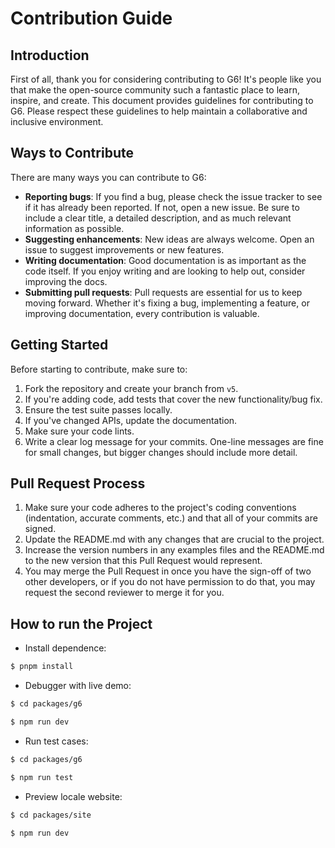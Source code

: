 # Contribution Guide

## Introduction

First of all, thank you for considering contributing to G6! It's people like you that make the open-source community such a fantastic place to learn, inspire, and create. This document provides guidelines for contributing to G6. Please respect these guidelines to help maintain a collaborative and inclusive environment.

## Ways to Contribute

There are many ways you can contribute to G6:

- **Reporting bugs**: If you find a bug, please check the issue tracker to see if it has already been reported. If not, open a new issue. Be sure to include a clear title, a detailed description, and as much relevant information as possible.
- **Suggesting enhancements**: New ideas are always welcome. Open an issue to suggest improvements or new features.
- **Writing documentation**: Good documentation is as important as the code itself. If you enjoy writing and are looking to help out, consider improving the docs.
- **Submitting pull requests**: Pull requests are essential for us to keep moving forward. Whether it's fixing a bug, implementing a feature, or improving documentation, every contribution is valuable.

## Getting Started

Before starting to contribute, make sure to:

1. Fork the repository and create your branch from `v5`.
2. If you're adding code, add tests that cover the new functionality/bug fix.
3. Ensure the test suite passes locally.
4. If you've changed APIs, update the documentation.
5. Make sure your code lints.
6. Write a clear log message for your commits. One-line messages are fine for small changes, but bigger changes should include more detail.

## Pull Request Process

1. Make sure your code adheres to the project's coding conventions (indentation, accurate comments, etc.) and that all of your commits are signed.
2. Update the README.md with any changes that are crucial to the project.
3. Increase the version numbers in any examples files and the README.md to the new version that this Pull Request would represent.
4. You may merge the Pull Request in once you have the sign-off of two other developers, or if you do not have permission to do that, you may request the second reviewer to merge it for you.

## How to run the Project

- Install dependence:

```bash
$ pnpm install
```

- Debugger with live demo:

```bash
$ cd packages/g6

$ npm run dev
```

- Run test cases:

```bash
$ cd packages/g6

$ npm run test
```

- Preview locale website:

```bash
$ cd packages/site

$ npm run dev
```
